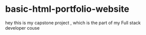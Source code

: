# basic-html-portfolio-website
hey this is my capstone project , which is the part of my Full stack developer couse